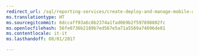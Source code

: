 ```yaml
--- 
redirect_url: /sql/reporting-services/create-deploy-and-manage-mobile-and-paginated-reports
ms.translationtype: HT
ms.sourcegitcommit: 6dccaff93a6c8b2374a1fad069b2f597898802fc
ms.openlocfilehash: 56fe0736b2189b7ed567e5a71a5569a74696de81
ms.contentlocale: it-it
ms.lasthandoff: 08/01/2017

--- 
```


